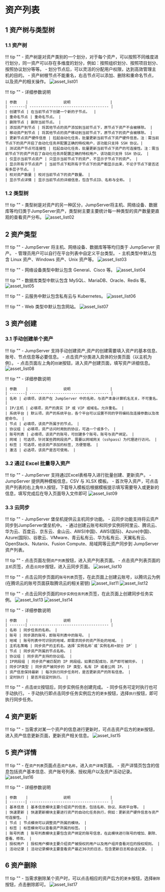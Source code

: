 # 资产列表
## 1 资产树与类型树
### 1.1 资产树
!!! tip ""
    - 资产树是对资产类别的一个划分，对于每个资产，可以按照不同维度进行划分，同一资产可以存在多维度的划分，例如：按照组织划分、按照项目划分、按照协议划分等等。
    - 划分节点后，可以灵活的分配用户权限，达到高效管理主机的目的。
    - 资产树根节点不能重名，右击节点可以添加、删除和重命名节点，以及资产的相关操作。
![asset_list01](../../../img/asset_list01.png)

!!! tip ""
    - 详细参数说明

    | 参数    |                说明                  |
    | -------| ------------------------------------ |
    | 创建节点 | 在当前节点下创建一个新的子节点。  |
    | 重命名节点 | 重命名节点。 |
    | 删除节点 | 删除当前节点。 |
    | 添加资产到节点 | 将其他节点的资产添加到当前节点下，原节点下资产不会被移除。 |
    | 移动资产到节点 | 将其他节点的资产移动到当前节点下，原节点下的资产会被移除。 |
    | 更新节点资产硬件信息 | 拉起自动化任务，批量更新当前节点下资产硬件信息。注：需当前节点下的资产开启了自动化任务并配置正确的特权用户，该功能只支持 SSH 协议。|
    | 测试资产节点可连接性 | 拉起自动化任务，批量更新当前节点下资产的可连接性。注：需当前节点下的资产开启了自动化任务并配置正确的特权用户，该功能只支持 SSH 协议。 |
    | 仅显示当前节点资产 | 只显示当前节点下的资产，不显示子节点下的资产。 |
    | 显示所有子节点资产 | 当前节点下和所有子节点下的资产都显示出来，不论子节点下是否还有多层子节点。 |
    | 校对资产数量 | 校对当前节点下的资产数量。 |
    | 显示节点详情 | 显示当前节点的详细信息，包含节点ID、名称与全称。 |

### 1.2 类型树
!!! tip ""
    - 类型树是对资产的另一种区分，JumpServer将主机、网络设备、数据库等均归类于JumpServer资产，类型树主要主要统计每一种类型的资产数量更直观的查看资产分布。
![asset_list02](../../../img/asset_list02.png)

## 2 资产类型
!!! tip ""
    - JumpServer 将主机、网络设备、数据库等等均归类于 JumpServer 资产。
    - 管理员用户可以自行在平台列表中自定义平台类型。
    - 主机类型中默认包含 Linux 资产、Windows 资产、Unix 资产等。
![asset_list03](../../../img/asset_list03.png)

!!! tip ""
    - 网络设备类型中默认包含 General、Cisco 等。
![asset_list04](../../../img/asset_list04.png)

!!! tip ""
    - 数据库类型中默认包含 MySQL、MariaDB、Oracle、Redis 等。
![asset_list05](../../../img/asset_list05.png)

!!! tip ""
    - 云服务中默认包含私有云与 Kubernetes。
![asset_list06](../../../img/asset_list06.png)

!!! tip ""
    - Web 类型中默认包含网站。
![asset_list07](../../../img/asset_list07.png)

## 3 资产创建
### 3.1 手动创建单个资产
!!! tip ""
    - JumpServer 支持手动创建资产,资产的创建需要填入资产的基本信息、账号、节点信息等必要信息。
    - 点击资产分类进入具体的分类页面（以主机为例）。
    - 点击页面左上角的`创建`按钮，进入资产创建页面，填写资产详细信息。
![asset_list08](../../../img/asset_list08.png)

!!! tip ""
    - 详细参数说明

    | 参数    |                说明                  |
    | -------| ------------------------------------ |
    | 名称 | 必填项，该资产在 JumpServer 中的名称，与资产本身计算机名无关，不可重名。  |
    | IP/主机 | 必填项，资产的真实 IP 或 VIP 或域名。允许重名。 |
    | 系统平台 | 默认项，资产的系统平台，各个平台可以设置不同的字符编码及连接参数以及改密命令。 |
    | 节点 | 必填项，该资产所属于的节点。 |
    | 协议组 | 必填项，资产访问时用到的协议，可选一个或多个。 |
    | 账号列表 | 必填项，该资产的账号，可创建多个账号。账号与资产绑定。 |
    | 网域 | 可选项，针对某些跨网段资产，需要以网域网关（sshpass）为代理进行访问。 |
    | 标签 | 可选项，给该资产添加的标签, 方便管理。 |
    | 激活 | 必选项，该资产是否可使用。 |

### 3.2 通过 Excel 批量导入资产
!!! tip ""
    - JumpServer 支持通过Excel表格导入进行批量创建、更新资产。
    - JumpServer 提供两种模板信息，CSV 与 XLSX 模板。
    - 首次导入资产，可点击资产列表的右上角`导入`按钮，下载导入模板后根据模板提示填写需要导入或更新的信息，填写完成后在导入页面导入文件即可
![asset_list09](../../../img/asset_list09.png)

### 3.3 云同步
!!! tip ""
    - JumpServer 堡垒机提供云主机同步功能。
    - 云同步功能支持将云资产同步到JumpServer堡垒机中。
    - 通过创建云账号和同步实例将阿里云、腾讯云、华为云、百度云、京东云、金山云、AWS(中国)、AWS(国际)、Azure(中国)、Azure(国际)、谷歌云、VMware、青云私有云、华为私有云、天翼私有云、OpenStack、Nutanix、Fusion Compute、局域网等云资产同步到 JumpServer 资产列表。

!!! tip ""
    - 点击页面左侧`资产列表`按钮，进入资产列表页面。
    - 点击资产列表页面的`主机`页签，点击`云同步`按钮，进入云同步页面。
![asset_list10](../../../img/asset_list10.png)

!!! tip ""
    - 点击云同步页面的`账号列表`页签，在此页面上创建云账号，以腾讯云为例(在腾讯云的账号页面获取腾讯云的相关密钥)
![asset_list11](../../../img/asset_list11.png)
![asset_list12](../../../img/asset_list12.png)

!!! tip ""
    - 点击云同步页面的`同步实例任务列表`页签，在此页面上创建同步任务实例。
![asset_list13](../../../img/asset_list13.png)
![asset_list14](../../../img/asset_list14.png)

!!! tip ""
    - 详细参数说明

    | 参数    |                说明                  |
    | -------| ------------------------------------ |
    | 名称 | 同步任务的名称。 |
    | 账号 | 同步源的账号，即账号列表中的账号。 |
    | 地域 | 账号列表中可识别的地域，即需求同步的资产所处的地域。 |
    | 主机名策略 | 同步资产的主机名，选择`实例名称`或`实例名称+部分 IP` |
    | 节点 | 同步资产所属的节点名称。 |
    | 协议组 | 同步资产支持的协议组。 |
    | IP网段组 | 同步资产被匹配的 IP 网段组。如果匹配成功，资产即可被同步。 |
    | 同步IP类型 | 同步资产被同步的 IP 类型，私有 IP 或者公网 IP。 |
    | 资产信息保持最新 | 每次执行同步任务时，是否更新资产的所有信息。 |
    | 定时执行 | 是否开启定时执行。 |

!!! tip ""
    - 点击`提交`按钮后，同步实例任务创建完成。
    - 同步任务可定时执行也可手动执行。
    - 手动执行即点击同步任务实例后方的`更多`按钮，选择`执行`按钮，即可执行同步任务。

## 4 资产更新
!!! tip ""
    - 当需求对某一个资产的信息进行更新时，可点击资产后方的`更新`按钮，进入资产信息更新页面，更新资产相关信息。
![asset_list15](../../../img/asset_list15.png)

## 5 资产详情
!!! tip ""
    - 在`资产列表`页面点击`资产名称`，进入`资产详情`页面。
    - 资产详情页包含的信息包括资产基本信息、资产账号列表、授权用户以及资产活动记录。
![asset_list16](../../../img/asset_list16.png)

!!! tip ""
    - 详细参数说明

    | 参数    |                说明                  |
    | -------| ------------------------------------ |
    | 基本信息 | 基本信息模块主要介绍资产的信息，包括名称、协议、系统平台等。 |
    | 快速更新 | 快速更新模块主要进行资产的自动化任务执行，例如：更新资产硬件信息与资产可连接性。 |
    | 节点 | 节点模块可以调整资产所属的模块。 |
    | 标签 | 标签模块可以查看资产所属的标签。 |
    | 账号列表 | 账号列表模块主要包含资产绑定的账号信息，在此模块进行账号的增加、删除、查看、修改。 |
    | 授权用户 | 授权用户模块主要介绍资产被授权的用户以及用户组并查看对应的授权规则。 |
    | 活动记录 | 活动记录模块主要查看资产最近30次的日志，包含更新日志和会话记录。 |

## 6 资产删除
!!! tip ""
    - 当需求删除某个资产时，可以点击相应的资产后方的`更多`按钮，选择`删除`按钮，点击删除即可。
![asset_list17](../../../img/asset_list17.png) 
